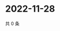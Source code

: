 # 2022-11-28

共 0 条

<!-- BEGIN WEIBO -->
<!-- 最后更新时间 Mon Nov 28 2022 21:25:46 GMT+0800 (China Standard Time) -->

<!-- END WEIBO -->
